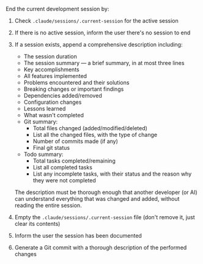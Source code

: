 End the current development session by:

1. Check `.claude/sessions/.current-session` for the active session
2. If there is no active session, inform the user there's no session to end
3. If a session exists, append a comprehensive description including:
    - The session duration
    - The session summary — a brief summary, in at most three lines
    - Key accomplishments
    - All features implemented
    - Problems encountered and their solutions
    - Breaking changes or important findings
    - Dependencies added/removed
    - Configuration changes
    - Lessons learned
    - What wasn't completed
    - Git summary:
        * Total files changed (added/modified/deleted)
        * List all the changed files, with the type of change
        * Number of commits made (if any)
        * Final git status
    - Todo summary:
        * Total tasks completed/remaining
        * List all completed tasks
        * List any incomplete tasks, with their status and the reason why they were not completed

    The description must be thorough enough that another developer (or AI) can understand everything that was changed and added, without reading the entire session.
    
4. Empty the `.claude/sessions/.current-session` file (don't remove it, just clear its contents)
5. Inform the user the session has been documented
6. Generate a Git commit with a thorough description of the performed changes

